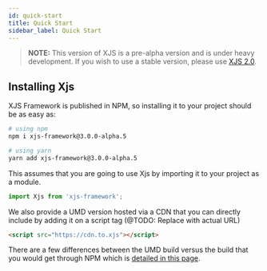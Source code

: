 ```yaml
---
id: quick-start
title: Quick Start
sidebar_label: Quick Start
---
```


> **NOTE:** This version of XJS is a pre-alpha version and is under heavy development. If you wish to use a stable version, please use [XJS 2.0](https://xjsframework.github.io/).

## Installing Xjs

XJS Framework is published in NPM, so installing it to your project should be as easy as:

```bash
# using npm
npm i xjs-framework@3.0.0-alpha.5

# using yarn
yarn add xjs-framework@3.0.0-alpha.5
```

This assumes that you are going to use Xjs by importing it to your project as a module.

```javascript
import Xjs from 'xjs-framework';
```

We also provide a UMD version hosted via a CDN that you can directly include by adding it on a script tag (@TODO: Replace with actual URL)

```html
<script src="https://cdn.to.xjs"></script>
```

There are a few differences between the UMD build versus the build that you would get through NPM which is [detailed in this page](esm-vs-umd.md).